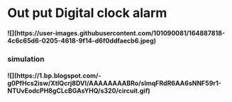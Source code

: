 <h1>
  Out put Digital clock alarm<br>
  <h4>
  ![](https://user-images.githubusercontent.com/101090081/164887818-4c6c65d6-0205-4618-9f14-d6f0ddfaecb6.jpeg)
    <h3>
      simulation<br>
      <h4>
      ![](https://1.bp.blogspot.com/-g0PfHcs2isw/XtlQcrj8DVI/AAAAAAAABRo/slmqFRdR6AA6sNNF59r1-NTUvEodcPH8gCLcBGAsYHQ/s320/circuit.gif)
      
